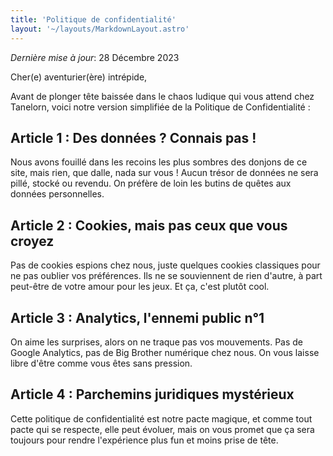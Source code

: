 ```yaml
---
title: 'Politique de confidentialité'
layout: '~/layouts/MarkdownLayout.astro'
---
```


_Dernière mise à jour_: 28 Décembre 2023

Cher(e) aventurier(ère) intrépide,

Avant de plonger tête baissée dans le chaos ludique qui vous attend chez Tanelorn, voici notre version simplifiée de la Politique de Confidentialité :

## Article 1 : Des données ? Connais pas !

Nous avons fouillé dans les recoins les plus sombres des donjons de ce site, mais rien, que dalle, nada sur vous ! Aucun trésor de données ne sera pillé, stocké ou revendu. On préfère de loin les butins de quêtes aux données personnelles.

## Article 2 : Cookies, mais pas ceux que vous croyez

Pas de cookies espions chez nous, juste quelques cookies classiques pour ne pas oublier vos préférences. Ils ne se souviennent de rien d'autre, à part peut-être de votre amour pour les jeux. Et ça, c'est plutôt cool.

## Article 3 : Analytics, l'ennemi public n°1

On aime les surprises, alors on ne traque pas vos mouvements. Pas de Google Analytics, pas de Big Brother numérique chez nous. On vous laisse libre d'être comme vous êtes sans pression.

## Article 4 : Parchemins juridiques mystérieux

Cette politique de confidentialité est notre pacte magique, et comme tout pacte qui se respecte, elle peut évoluer, mais on vous promet que ça sera toujours pour rendre l'expérience plus fun et moins prise de tête.